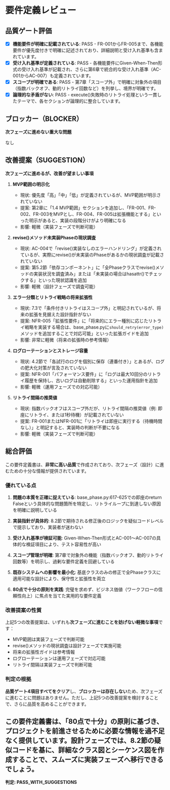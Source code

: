 # 要件定義レビュー

## 品質ゲート評価

- [x] **機能要件が明確に記載されている**: PASS - FR-001からFR-005まで、各機能要件が優先度付きで明確に記述されており、詳細説明と受け入れ基準も含まれています。
- [x] **受け入れ基準が定義されている**: PASS - 各機能要件にGiven-When-Then形式の受け入れ基準が記載され、さらに第6章で統合的な受け入れ基準（AC-001からAC-007）も定義されています。
- [x] **スコープが明確である**: PASS - 第7章「スコープ外」で明確に対象外の項目（指数バックオフ、動的リトライ回数など）を列挙し、境界が明確です。
- [x] **論理的な矛盾がない**: PASS - execute()失敗時のリトライ処理という一貫したテーマで、各セクションが論理的に整合しています。
## ブロッカー（BLOCKER）

**次フェーズに進めない重大な問題**

なし

## 改善提案（SUGGESTION）

**次フェーズに進めるが、改善が望ましい事項**

1. **MVP範囲の明示化**
   - 現状: 優先度「高」「中」「低」が定義されているが、MVP範囲が明示されていない
   - 提案: 第2章に「1.4 MVP範囲」セクションを追加し、「FR-001、FR-002、FR-003をMVPとし、FR-004、FR-005は拡張機能とする」といった明示があると、実装の段階分けがより明確になる
   - 影響: 軽微（実装フェーズで判断可能）

2. **revise()メソッド未実装Phaseの現状調査**
   - 現状: AC-004で「revise()実装なしのエラーハンドリング」が定義されているが、実際にrevise()が未実装のPhaseがあるかの現状調査が記載されていない
   - 提案: 第5.2節「依存コンポーネント」に「全Phaseクラスでrevise()メソッドの実装状況を調査済み」または「未実装の場合はhasattr()でチェックする」といった現状認識を追加
   - 影響: 軽微（設計フェーズで調査可能）

3. **エラー分類とリトライ戦略の将来拡張性**
   - 現状: 7.3で「条件付きリトライはスコープ外」と明記されているが、将来の拡張を見据えた設計指針がない
   - 提案: NFR-005「拡張性要件」に「将来的にエラー種別に応じたリトライ戦略を実装する場合は、base_phase.pyに`should_retry(error_type)`メソッドを追加することで対応可能」といった拡張ガイドを追加
   - 影響: 非常に軽微（将来の拡張時の参考情報）

4. **ログローテーションとストレージ容量**
   - 現状: 4.2節で「各試行のログを個別に保存（連番付き）」とあるが、ログの肥大化対策が言及されていない
   - 提案: NFR-001「パフォーマンス要件」に「ログは最大10回分のリトライ履歴を保持し、古いログは自動削除する」といった運用指針を追加
   - 影響: 軽微（運用フェーズでの対応可能）

5. **リトライ間隔の推奨値**
   - 現状: 指数バックオフはスコープ外だが、リトライ間隔の推奨値（例: 即座にリトライ、または1秒待機）が記載されていない
   - 提案: FR-001またはNFR-001に「リトライは即座に実行する（待機時間なし）」と明記すると、実装時の判断が不要になる
   - 影響: 軽微（実装フェーズで判断可能）
## 総合評価

この要件定義書は、**非常に高い品質**で作成されており、次フェーズ（設計）に進むための十分な情報が提供されています。

### 優れている点

1. **問題の本質を正確に捉えている**: base_phase.py:617-625での即座のreturn Falseという具体的な問題箇所を特定し、リトライループに到達しない原因を明確に説明している

2. **実装指針が具体的**: 8.2節で期待される修正後のロジックを疑似コードレベルで提示しており、実装者が迷わない

3. **受け入れ基準が検証可能**: Given-When-Then形式とAC-001～AC-007の具体的な検証項目により、テスト容易性が高い

4. **スコープ管理が明確**: 第7章で対象外の機能（指数バックオフ、動的リトライ回数等）を明示し、過剰な要件定義を回避している

5. **既存システムへの影響を最小化**: 基底クラスのみの修正で全Phaseクラスに適用可能な設計により、保守性と拡張性を両立

6. **80点で十分の原則を実践**: 完璧を求めず、ビジネス価値（ワークフローの信頼性向上）に焦点を当てた実用的な要件定義

### 改善提案の性質

上記5つの改善提案は、いずれも**次フェーズに進むことを妨げない軽微な事項**です：
- MVP範囲は実装フェーズで判断可能
- revise()メソッドの現状調査は設計フェーズで実施可能
- 将来の拡張性ガイドは参考情報
- ログローテーションは運用フェーズで対応可能
- リトライ間隔は実装フェーズで判断可能

### 判定の根拠

**品質ゲート4項目すべてをクリア**し、**ブロッカーは存在しない**ため、次フェーズに進むことに問題はありません。ただし、上記5つの改善提案を検討することで、さらに品質を高めることができます。

この要件定義書は、「80点で十分」の原則に基づき、プロジェクトを前進させるために必要な情報を過不足なく提供しています。設計フェーズでは、8.2節の疑似コードを基に、詳細なクラス図とシーケンス図を作成することで、スムーズに実装フェーズへ移行できるでしょう。
---
**判定: PASS_WITH_SUGGESTIONS**